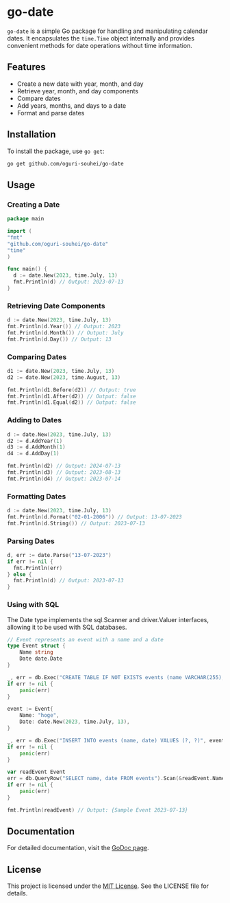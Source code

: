 # go-date

`go-date` is a simple Go package for handling and manipulating calendar dates. It encapsulates the `time.Time` object internally and provides convenient methods for date operations without time information.

## Features

- Create a new date with year, month, and day
- Retrieve year, month, and day components
- Compare dates
- Add years, months, and days to a date
- Format and parse dates

## Installation

To install the package, use `go get`:

```sh
go get github.com/oguri-souhei/go-date
```

## Usage

### Creating a Date

```go
package main

import (
"fmt"
"github.com/oguri-souhei/go-date"
"time"
)

func main() {
  d := date.New(2023, time.July, 13)
  fmt.Println(d) // Output: 2023-07-13
}
```

### Retrieving Date Components

```go
d := date.New(2023, time.July, 13)
fmt.Println(d.Year()) // Output: 2023
fmt.Println(d.Month()) // Output: July
fmt.Println(d.Day()) // Output: 13
```

### Comparing Dates

```go
d1 := date.New(2023, time.July, 13)
d2 := date.New(2023, time.August, 13)

fmt.Println(d1.Before(d2)) // Output: true
fmt.Println(d1.After(d2)) // Output: false
fmt.Println(d1.Equal(d2)) // Output: false
```

### Adding to Dates

```go
d := date.New(2023, time.July, 13)
d2 := d.AddYear(1)
d3 := d.AddMonth(1)
d4 := d.AddDay(1)

fmt.Println(d2) // Output: 2024-07-13
fmt.Println(d3) // Output: 2023-08-13
fmt.Println(d4) // Output: 2023-07-14
```

### Formatting Dates

```go
d := date.New(2023, time.July, 13)
fmt.Println(d.Format("02-01-2006")) // Output: 13-07-2023
fmt.Println(d.String()) // Output: 2023-07-13
```

### Parsing Dates

```go
d, err := date.Parse("13-07-2023")
if err != nil {
  fmt.Println(err)
} else {
  fmt.Println(d) // Output: 2023-07-13
}
```

### Using with SQL

The Date type implements the sql.Scanner and driver.Valuer interfaces, allowing it to be used with SQL databases.

```go
// Event represents an event with a name and a date
type Event struct {
    Name string
    Date date.Date
}

_, err = db.Exec("CREATE TABLE IF NOT EXISTS events (name VARCHAR(255), date DATE)")
if err != nil {
    panic(err)
}

event := Event{
    Name: "hoge",
    Date: date.New(2023, time.July, 13),
}

_, err = db.Exec("INSERT INTO events (name, date) VALUES (?, ?)", event.Name, event.Date)
if err != nil {
    panic(err)
}

var readEvent Event
err = db.QueryRow("SELECT name, date FROM events").Scan(&readEvent.Name, &readEvent.Date)
if err != nil {
    panic(err)
}

fmt.Println(readEvent) // Output: {Sample Event 2023-07-13}

```

## Documentation

For detailed documentation, visit the [GoDoc page](https://pkg.go.dev/github.com/oguri-souhei/go-date).

## License

This project is licensed under the [MIT License](http://opensource.org/license/MIT). See the LICENSE file for details.
